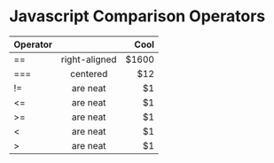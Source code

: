 # Javascript Comparison Operators

| Operator      |           | Cool  |
| ------------- |:-------------:| -----:|
| ==            | right-aligned | $1600 |
| ===           | centered      |   $12 |
| !=            | are neat      |    $1 |
| <=            | are neat      |    $1 |
| >=            | are neat      |    $1 |
| <             | are neat      |    $1 |
| >             | are neat      |    $1 |